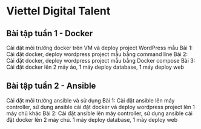 # Viettel Digital Talent
## Bài tập tuần 1 - Docker 
  Cài đặt môi trường docker trên VM và deploy project WordPress mẫu
  Bài 1: Cài đặt docker, deploy wordpress project mẫu bằng command line
  Bài 2: Cài đặt docker, deploy wordpress project mẫu bằng Docker compose
  Bài 3: Cài đặt docker lên 2 máy ảo, 1 máy deploy database, 1 máy deploy web
## Bài tập tuần 2 - Ansible
  Cài đặt môi trường ansible và sử dụng
  Bài 1: Cài đặt ansible lên máy controller, sử dụng ansible cài đặt docker và deploy wordpress project lên 1 máy chủ khác
  Bài 2: Cài đặt ansible lên máy controller, sử dụng ansible cài đặt docker lên 2 máy chủ. 1 máy deploy database, 1 mày deploy web
    

